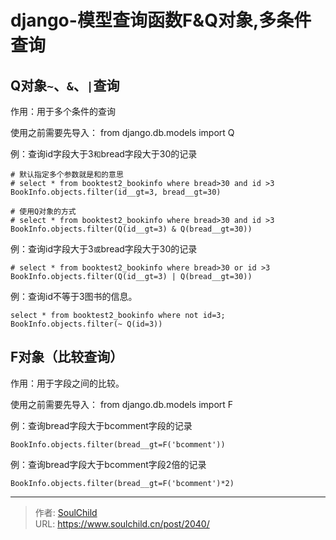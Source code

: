 # django-模型查询函数F&amp;Q对象,多条件查询

<!--more-->
## Q对象`~`、`&`、`|`查询
作用：用于多个条件的查询

使用之前需要先导入：
from django.db.models import Q

例：查询id字段大于3`和`bread字段大于30的记录
```
# 默认指定多个参数就是和的意思
# select * from booktest2_bookinfo where bread>30 and id >3
BookInfo.objects.filter(id__gt=3, bread__gt=30)

# 使用Q对象的方式
# select * from booktest2_bookinfo where bread>30 and id >3
BookInfo.objects.filter(Q(id__gt=3) & Q(bread__gt=30))
```

例：查询id字段大于3`或`bread字段大于30的记录
```
# select * from booktest2_bookinfo where bread>30 or id >3
BookInfo.objects.filter(Q(id__gt=3) | Q(bread__gt=30))
```

例：查询id不等于3图书的信息。
```
select * from booktest2_bookinfo where not id=3;
BookInfo.objects.filter(~ Q(id=3))
```


## F对象（比较查询）
作用：用于字段之间的比较。

使用之前需要先导入：
from django.db.models import F

例：查询bread字段大于bcomment字段的记录
```
BookInfo.objects.filter(bread__gt=F('bcomment'))
```

例：查询bread字段大于bcomment字段2倍的记录
```
BookInfo.objects.filter(bread__gt=F('bcomment')*2)
```






---

> 作者: [SoulChild](https://www.soulchild.cn)  
> URL: https://www.soulchild.cn/post/2040/  

